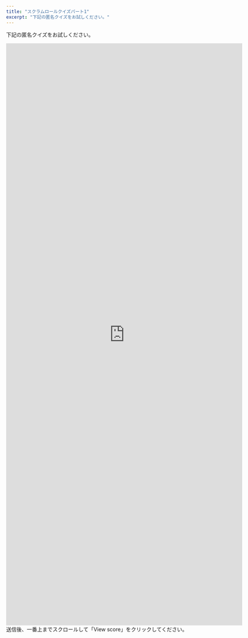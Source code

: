 ```yaml
---
title: "スクラムロールクイズパート1"
excerpt: "下記の匿名クイズをお試しください。"
---
```

下記の匿名クイズをお試しください。
<iframe src="https://docs.google.com/forms/d/e/1FAIpQLSfnQVHxDju_VHqEBhd6jLMUlNQBOIi9iVCgTiZQfz7em0z7yg/viewform?embedded=true" width="641" height="1581" frameborder="0" marginheight="0" marginwidth="0">Loading…</iframe>
送信後、一番上までスクロールして「View score」をクリックしてください。
